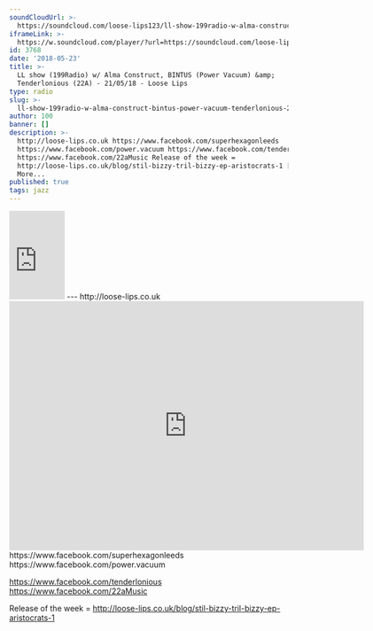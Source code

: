 ```yaml
---
soundCloudUrl: >-
  https://soundcloud.com/loose-lips123/ll-show-199radio-w-alma-construct-bintus-power-vacuum-tenderlonious-22a-210518
iframeLink: >-
  https://w.soundcloud.com/player/?url=https://soundcloud.com/loose-lips123/ll-show-199radio-w-alma-construct-bintus-power-vacuum-tenderlonious-22a-210518&color=00aabb&auto_play=false&hide_related=false&show_comments=true&show_user=true&show_reposts=false
id: 3768
date: '2018-05-23'
title: >-
  LL show (199Radio) w/ Alma Construct, BINTUS (Power Vacuum) &amp;
  Tenderlonious (22A) - 21/05/18 - Loose Lips
type: radio
slug: >-
  ll-show-199radio-w-alma-construct-bintus-power-vacuum-tenderlonious-22a-21-05-18
author: 100
banner: []
description: >-
  http://loose-lips.co.uk https://www.facebook.com/superhexagonleeds
  https://www.facebook.com/power.vacuum https://www.facebook.com/tenderlonious
  https://www.facebook.com/22aMusic Release of the week =
  http://loose-lips.co.uk/blog/stil-bizzy-tril-bizzy-ep-aristocrats-1 [...]Read
  More...
published: true
tags: jazz
---
```

<iframe id="sc-widget" title="title" width="100" height="160" scrolling="no" frameborder="yes" allow="autoplay" src="https://w.soundcloud.com/player/?url=https://soundcloud.com/loose-lips123/ll-show-199radio-w-alma-construct-bintus-power-vacuum-tenderlonious-22a-210518&amp;color=00aabb&amp;auto_play=false&amp;hide_related=false&amp;show_comments=true&amp;show_user=true&amp;show_reposts=false"></iframe>
---
http://loose-lips.co.uk

<iframe loading="lazy" title="Alma Construct" width="640" height="450" scrolling="no" frameborder="no" src="https://w.soundcloud.com/player/?visual=true&amp;url=https%3A%2F%2Fapi.soundcloud.com%2Fusers%2F85514638&amp;show_artwork=true&amp;maxwidth=640&amp;maxheight=960&amp;dnt=1"></iframe>  
https://www.facebook.com/superhexagonleeds  
https://www.facebook.com/power.vacuum

https://www.facebook.com/tenderlonious  
https://www.facebook.com/22aMusic

Release of the week = http://loose-lips.co.uk/blog/stil-bizzy-tril-bizzy-ep-aristocrats-1